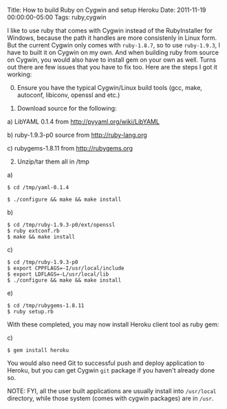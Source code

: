 Title: How to build Ruby on Cygwin and setup Heroku
Date: 2011-11-19 00:00:00-05:00
Tags: ruby,cygwin


I like to use ruby that comes with Cygwin instead of the RubyInstaller for Windows, because the path it handles are more consistenly in Linux form. But the current Cygwin only comes with `ruby-1.8.7`, so to use `ruby-1.9.3`, I have to built it on Cygwin on my own. And when building ruby from source on Cygwin, you would also have to install gem on your own as well. Turns out there are few issues that you have to fix too. Here are the steps I got it working:

0. Ensure you have the typical Cygwin/Linux build tools (gcc, make, autoconf, libiconv, openssl and etc.)

1. Download source for the following:

  a) LibYAML 0.1.4 from http://pyyaml.org/wiki/LibYAML

  b) ruby-1.9.3-p0 source from http://ruby-lang.org 

  c) rubygems-1.8.11 from http://rubygems.org 

2. Unzip/tar them all in /tmp

  a) 

  ```
  $ cd /tmp/yaml-0.1.4 

  $ ./configure && make && make install
  ```

  b) 

  ```
  $ cd /tmp/ruby-1.9.3-p0/ext/openssl
  $ ruby extconf.rb
  $ make && make install
  ```

  c)

  ```
  $ cd /tmp/ruby-1.9.3-p0
  $ export CPPFLAGS=-I/usr/local/include
  $ export LDFLAGS=-L/usr/local/lib     
  $ ./configure && make && make install
  ```

  e) 

  ```
  $ cd /tmp/rubygems-1.8.11
  $ ruby setup.rb
  ```

With these completed, you may now install Heroku client tool as ruby gem:

  c)

  ```
  $ gem install heroku
  ```

You would also need Git to successful push and deploy application to Heroku, but you can get Cygwin `git` package if you haven't already done so. 

NOTE: FYI, all the user built applications are usually install into `/usr/local` directory, while those system (comes with cygwin packages) are in `/usr`.

